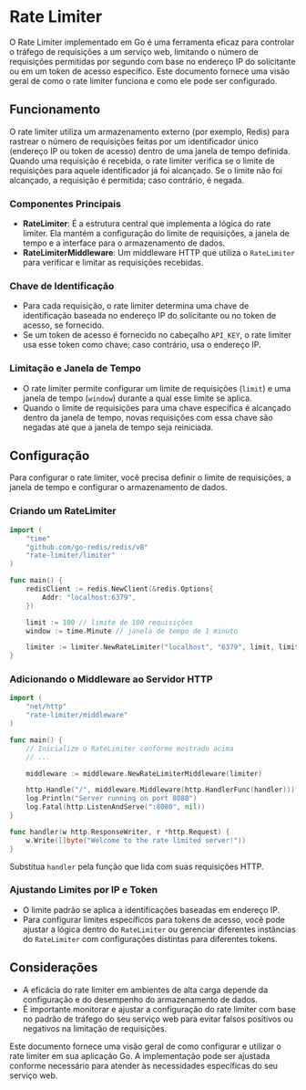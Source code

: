 # Rate Limiter

O Rate Limiter implementado em Go é uma ferramenta eficaz para controlar o tráfego de requisições a um serviço web, limitando o número de requisições permitidas por segundo com base no endereço IP do solicitante ou em um token de acesso específico. Este documento fornece uma visão geral de como o rate limiter funciona e como ele pode ser configurado.

## Funcionamento

O rate limiter utiliza um armazenamento externo (por exemplo, Redis) para rastrear o número de requisições feitas por um identificador único (endereço IP ou token de acesso) dentro de uma janela de tempo definida. Quando uma requisição é recebida, o rate limiter verifica se o limite de requisições para aquele identificador já foi alcançado. Se o limite não foi alcançado, a requisição é permitida; caso contrário, é negada.

### Componentes Principais

- **RateLimiter**: É a estrutura central que implementa a lógica do rate limiter. Ela mantém a configuração do limite de requisições, a janela de tempo e a interface para o armazenamento de dados.
- **RateLimiterMiddleware**: Um middleware HTTP que utiliza o `RateLimiter` para verificar e limitar as requisições recebidas.

### Chave de Identificação

- Para cada requisição, o rate limiter determina uma chave de identificação baseada no endereço IP do solicitante ou no token de acesso, se fornecido.
- Se um token de acesso é fornecido no cabeçalho `API_KEY`, o rate limiter usa esse token como chave; caso contrário, usa o endereço IP.

### Limitação e Janela de Tempo

- O rate limiter permite configurar um limite de requisições (`limit`) e uma janela de tempo (`window`) durante a qual esse limite se aplica.
- Quando o limite de requisições para uma chave específica é alcançado dentro da janela de tempo, novas requisições com essa chave são negadas até que a janela de tempo seja reiniciada.

## Configuração

Para configurar o rate limiter, você precisa definir o limite de requisições, a janela de tempo e configurar o armazenamento de dados.

### Criando um RateLimiter

```go
import (
    "time"
    "github.com/go-redis/redis/v8"
    "rate-limiter/limiter"
)

func main() {
    redisClient := redis.NewClient(&redis.Options{
        Addr: "localhost:6379",
    })

    limit := 100 // limite de 100 requisições
    window := time.Minute // janela de tempo de 1 minuto

    limiter := limiter.NewRateLimiter("localhost", "6379", limit, limit, int(window.Seconds()))
}
```

### Adicionando o Middleware ao Servidor HTTP

```go
import (
    "net/http"
    "rate-limiter/middleware"
)

func main() {
    // Inicialize o RateLimiter conforme mostrado acima
    // ...

    middleware := middleware.NewRateLimiterMiddleware(limiter)

    http.Handle("/", middleware.Middleware(http.HandlerFunc(handler)))
    log.Println("Server running on port 8080")
    log.Fatal(http.ListenAndServe(":8080", nil))
}

func handler(w http.ResponseWriter, r *http.Request) {
    w.Write([]byte("Welcome to the rate limited server!"))
}
```

Substitua `handler` pela função que lida com suas requisições HTTP.

### Ajustando Limites por IP e Token

- O limite padrão se aplica a identificações baseadas em endereço IP.
- Para configurar limites específicos para tokens de acesso, você pode ajustar a lógica dentro do `RateLimiter` ou gerenciar diferentes instâncias do `RateLimiter` com configurações distintas para diferentes tokens.

## Considerações

- A eficácia do rate limiter em ambientes de alta carga depende da configuração e do desempenho do armazenamento de dados.
- É importante monitorar e ajustar a configuração do rate limiter com base no padrão de tráfego do seu serviço web para evitar falsos positivos ou negativos na limitação de requisições.

Este documento fornece uma visão geral de como configurar e utilizar o rate limiter em sua aplicação Go. A implementação pode ser ajustada conforme necessário para atender às necessidades específicas do seu serviço web.
